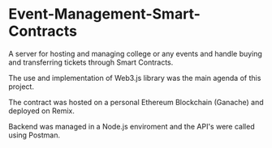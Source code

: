 # Event-Management-Smart-Contracts

A server for hosting and managing college or any events and handle buying and transferring tickets through Smart Contracts.

The use and implementation of Web3.js library was the main agenda of this project.

The contract was hosted on a personal Ethereum Blockchain (Ganache) and deployed on Remix. 

Backend was managed in a Node.js enviroment and the API's were called using Postman.
